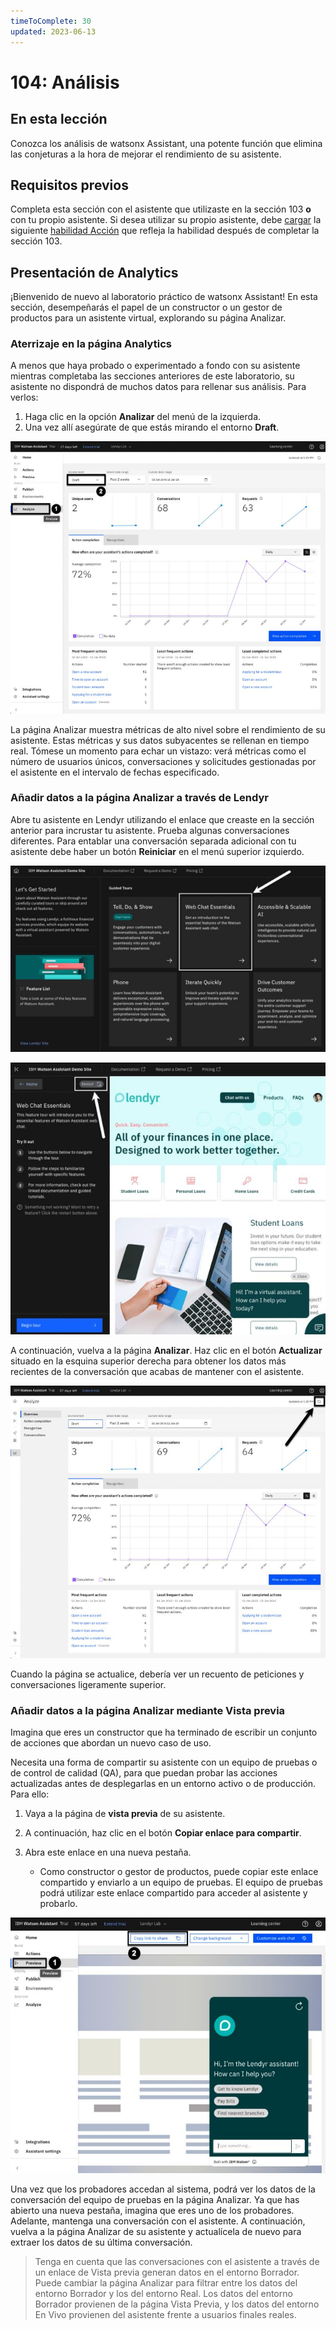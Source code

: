 ```yaml
---
timeToComplete: 30
updated: 2023-06-13
---
```


# 104: Análisis

## En esta lección

Conozca los análisis de watsonx Assistant, una potente función que elimina las conjeturas a la hora de mejorar el rendimiento de su asistente.

## Requisitos previos

Completa esta sección con el asistente que utilizaste en la sección 103 **o** con tu propio asistente. Si desea utilizar su propio asistente, debe [cargar](https://cloud.ibm.com/docs/watson-assistant?topic=watson-assistant-admin-backup-restore#backup-restore-import) la siguiente [habilidad Acción](https://raw.githubusercontent.com/CloudPak-Outcomes/Watson-Asst-Lab/main/action-skills/begin-104-action-skill.json) que refleja la habilidad después de completar la sección 103.

## Presentación de Analytics

¡Bienvenido de nuevo al laboratorio práctico de watsonx Assistant! En esta sección, desempeñarás el papel de un constructor o un gestor de productos para un asistente virtual, explorando su página Analizar.

### Aterrizaje en la página Analytics

A menos que haya probado o experimentado a fondo con su asistente mientras completaba las secciones anteriores de este laboratorio, su asistente no dispondrá de muchos datos para rellenar sus análisis. Para verlos:

1.  Haga clic en la opción **Analizar** del menú de la izquierda.
2.  Una vez allí asegúrate de que estás mirando el entorno **Draft**.

![](./images/104/image-000.jpg)

La página Analizar muestra métricas de alto nivel sobre el rendimiento de su asistente. Estas métricas y sus datos subyacentes se rellenan en tiempo real. Tómese un momento para echar un vistazo: verá métricas como el número de usuarios únicos, conversaciones y solicitudes gestionadas por el asistente en el intervalo de fechas especificado.

### Añadir datos a la página Analizar a través de Lendyr

Abre tu asistente en Lendyr utilizando el enlace que creaste en la sección anterior para incrustar tu asistente. Prueba algunas conversaciones diferentes. Para entablar una conversación separada adicional con tu asistente debe haber un botón **Reiniciar** en el menú superior izquierdo.

![](./images/104/image-001.jpg)

![](./images/104/image-002.jpg)

A continuación, vuelva a la página **Analizar**. Haz clic en el botón **Actualizar** situado en la esquina superior derecha para obtener los datos más recientes de la conversación que acabas de mantener con el asistente.

![](./images/104/image-003.jpg)

Cuando la página se actualice, debería ver un recuento de peticiones y conversaciones ligeramente superior.

### Añadir datos a la página Analizar mediante Vista previa

Imagina que eres un constructor que ha terminado de escribir un conjunto de acciones que abordan un nuevo caso de uso.

Necesita una forma de compartir su asistente con un equipo de pruebas o de control de calidad (QA), para que puedan probar las acciones actualizadas antes de desplegarlas en un entorno activo o de producción. Para ello:

1.  Vaya a la página de **vista previa** de su asistente.

2.  A continuación, haz clic en el botón **Copiar enlace para compartir**.

3.  Abra este enlace en una nueva pestaña.

    - Como constructor o gestor de productos, puede copiar este enlace compartido y enviarlo a un equipo de pruebas. El equipo de pruebas podrá utilizar este enlace compartido para acceder al asistente y probarlo.

![](./images/104/image-004.jpg)

Una vez que los probadores accedan al sistema, podrá ver los datos de la conversación del equipo de pruebas en la página Analizar. Ya que has abierto una nueva pestaña, imagina que eres uno de los probadores. Adelante, mantenga una conversación con el asistente. A continuación, vuelva a la página Analizar de su asistente y actualícela de nuevo para extraer los datos de su última conversación.

> Tenga en cuenta que las conversaciones con el asistente a través de un enlace de Vista previa generan datos en el entorno Borrador. Puede cambiar la página Analizar para filtrar entre los datos del entorno Borrador y los del entorno Real. Los datos del entorno Borrador provienen de la página Vista Previa, y los datos del entorno En Vivo provienen del asistente frente a usuarios finales reales.
